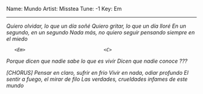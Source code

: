 Name: Mundo
Artist: Misstea
Tune: -1
Key: Em

---

<Em>                      <C>
Quiero olvidar, lo que un día soñé 
<G>                      <B7> 
Quiero gritar, lo que un día lloré
        <Em>           <C>
En un segundo, en un segundo 
<G>          <B7>
Nada más, no quiero seguir pensando siempre
	  <Em>   <C><G><B7>
en el miedo

       <Em>                             <C>
Porque dicen que nadie sabe lo que es vivir
<G>                   <B7>
Dicen que nadie conoce ???
<Em>


[CHORUS]
          <Em>                 <C>
Pensar en claro, sufrir en frio
         <G>            <B7>
Vivir en nada, odiar profundo
      <Em>              <C>
El sentir a fuego, el mirar de filo
       <G>                                 <B7> 
Las verdades, crueldades infames de este mundo
